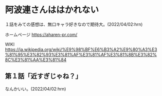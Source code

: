# 阿波連さんははかれない

１話をみての感想は、無口キャラ好きなので期待大。(2022/04/02:hrn)

ホームページ https://aharen-pr.com/

WIKI https://ja.wikipedia.org/wiki/%E9%98%BF%E6%B3%A2%E9%80%A3%E3%81%95%E3%82%93%E3%81%AF%E3%81%AF%E3%81%8B%E3%82%8C%E3%81%AA%E3%81%84

## 第１話「近すぎじゃね？」

なんかいい。(2022/04/02:hrn)
